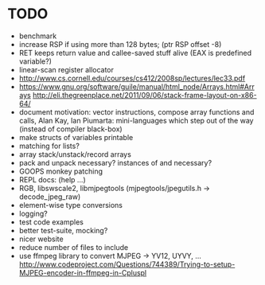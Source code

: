 # TODO

* benchmark
* increase RSP if using more than 128 bytes; (ptr <int> RSP offset -8)
* RET keeps return value and callee-saved stuff alive (EAX is predefined variable?)
* linear-scan register allocator
* http://www.cs.cornell.edu/courses/cs412/2008sp/lectures/lec33.pdf
* https://www.gnu.org/software/guile/manual/html_node/Arrays.html#Arrays
  http://eli.thegreenplace.net/2011/09/06/stack-frame-layout-on-x86-64/
* document motivation: vector instructions, compose array functions and calls,
  Alan Kay, Ian Piumarta: mini-languages which step out of the way (instead of compiler black-box)
* make structs of variables printable
* matching for lists?
* array stack/unstack/record arrays
* pack and unpack necessary? instances of <int> and <bool> necessary?
* GOOPS monkey patching
* REPL docs: (help ...)
* RGB, libswscale2, libmjpegtools (mjpegtools/jpegutils.h -> decode_jpeg_raw)
* element-wise type conversions
* logging?
* test code examples
* better test-suite, mocking?
* nicer website
* reduce number of files to include
* use ffmpeg library to convert MJPEG -> YV12, UYVY, ...
  http://www.codeproject.com/Questions/744389/Trying-to-setup-MJPEG-encoder-in-ffmpeg-in-Cpluspl
